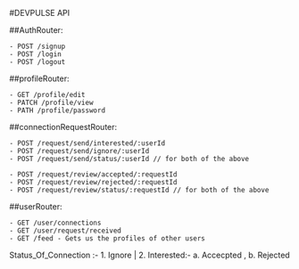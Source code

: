 #DEVPULSE API

##AuthRouter:

    - POST /signup
    - POST /login
    - POST /logout

##profileRouter:

    - GET /profile/edit
    - PATCH /profile/view
    - PATH /profile/password

##connectionRequestRouter:

    - POST /request/send/interested/:userId
    - POST /request/send/ignore/:userId
    - POST /request/send/status/:userId // for both of the above

    - POST /request/review/accepted/:requestId
    - POST /request/review/rejected/:requestId
    - POST /request/review/status/:requestId // for both of the above

##userRouter:

    - GET /user/connections
    - GET /user/request/received
    - GET /feed - Gets us the profiles of other users

Status_Of_Connection :- 1. Ignore | 2. Interested:- a. Accecpted , b. Rejected
